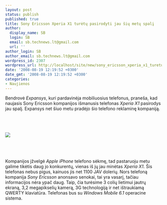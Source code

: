 ```yaml
---
layout: post
status: publish
published: true
title: Sony Ericsson Xperia X1 turėtų pasirodyti jau šių metų spalį
author:
  display_name: SB
  login: SB
  email: sb.technews.lt@gmail.com
  url: ''
author_login: SB
author_email: sb.technews.lt@gmail.com
wordpress_id: 2307
wordpress_url: http://localhost/site/new/sony_ericsson_xperia_x1_turetu_pasirodyti_jau_siu_metu_spali/
date: '2008-08-19 12:19:52 +0300'
date_gmt: '2008-08-19 12:19:52 +0300'
categories:
- Naujienos
---
```

<p>Bendrovė <i>Expansys</i>, kuri pardavinėja mobiliuosius telefonus, praneša, kad naujasis Sony Ericsson kompanijos išmanusis telefonas <i>Xperia X1</i> pasirodys jau spalį. Expansys net šiuo metu pradėjo šio telefono reklaminę kompaniją.<br />
<br><br />
<br><br><img src="http://www.technews.lt/upl/Failai/sony_ericsson_xperia_x1_pic.jpg"><br><br />
<br><br />
<br>Kompanijos įžvelgė <i>Apple iPhone</i> telefono sėkmę, tad pastaruoju metu galime tikėtis daug jo konkurentų, vienas iš jų jau minėtas <i>Xperia X1</i>. Šis telefonas nebus pigus, kainuos jis net 1100 JAV dolerių. Nors telefoną kompanija <i>Sony Ericsson</i> anonsavo senokai, tai yra vasarį, tačiau informacijos nėra ypač daug. Taip, čia turėsime 3 colių lietimui jautrų ekraną, 3,2 megapikselių kamerą, 3G technologiją ir net ištraukiamą QWERTY klaviatūra. Telefonas bus su <i>Windows Mobile 6.1</i> operacine sistema.<br />
<br><br />
<br><br />
<br></p>
